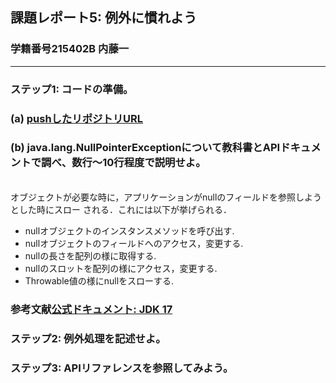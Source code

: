 ## 課題レポート5: 例外に慣れよう
### 学籍番号215402B 内藤一
****
### ステップ1: コードの準備。
### (a) [pushしたリポジトリURL](https://github.com/e215402/prog2-rep5)
### (b) java.lang.NullPointerExceptionについて教科書とAPIドキュメントで調べ、数行〜10行程度で説明せよ。
<br>
オブジェクトが必要な時に，アプリケーションがnullのフィールドを参照しようとした時にスロー
される．これには以下が挙げられる．<br>

* nullオブジェクトのインスタンスメソッドを呼び出す.
* nullオブジェクトのフィールドへのアクセス，変更する.
* nullの長さを配列の様に取得する.
* nullのスロットを配列の様にアクセス，変更する.
* Throwable値の様にnullをスローする.


### 参考文献[公式ドキュメント: JDK 17](https://docs.oracle.com/en/java/javase/17/docs/api/java.base/java/lang/NullPointerException.html)
### ステップ2: 例外処理を記述せよ。

### ステップ3: APIリファレンスを参照してみよう。
 